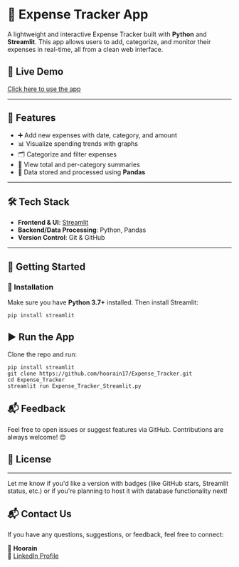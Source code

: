 # 💸 Expense Tracker App

A lightweight and interactive Expense Tracker built with **Python** and **Streamlit**. This app allows users to add, categorize, and monitor their expenses in real-time, all from a clean web interface.

## 🔗 Live Demo
[Click here to use the app](https://expense-tracker-project.streamlit.app/)

---

## 📌 Features

- ➕ Add new expenses with date, category, and amount
- 📊 Visualize spending trends with graphs
- 🗂️ Categorize and filter expenses
- 🧮 View total and per-category summaries
- 💾 Data stored and processed using **Pandas**

---

## 🛠️ Tech Stack

- **Frontend & UI**: [Streamlit](https://streamlit.io/)
- **Backend/Data Processing**: Python, Pandas
- **Version Control**: Git & GitHub

---

## 🚀 Getting Started

### 🔧 Installation

Make sure you have **Python 3.7+** installed. Then install Streamlit:

`pip install streamlit`

## ▶️ Run the App

Clone the repo and run:

`pip install streamlit`  
`git clone https://github.com/hoorain17/Expense_Tracker.git`  
`cd Expense_Tracker`  
`streamlit run Expense_Tracker_Streamlit.py`

## 📬 Feedback
Feel free to open issues or suggest features via GitHub. Contributions are always welcome! 😊

## 📜 License
---
Let me know if you'd like a version with badges (like GitHub stars, Streamlit status, etc.) or if you're planning to host it with database functionality next!

## 📬 Contact Us

If you have any questions, suggestions, or feedback, feel free to connect:

👤 **Hoorain**  
🔗 [LinkedIn Profile](https://www.linkedin.com/in/hoorain17/)
